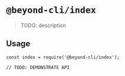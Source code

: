 # `@beyond-cli/index`

> TODO: description

## Usage

```
const index = require('@beyond-cli/index');

// TODO: DEMONSTRATE API
```
